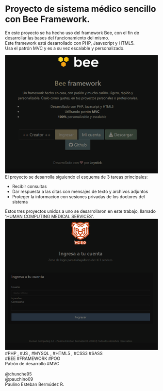 # Proyecto de sistema médico sencillo con Bee Framework.

<p>
    En este proyecto se ha hecho uso del framework Bee, con el fin de desarrollar las bases del funcionamiento del mismo. <br>
    Este framework está desarrollado con PHP, Jaavscript y HTML5. <br>
    Usa el patrón MVC y es a su vez escalable y personalizado.
    <div>
            <img src="PROYECTO-PAU/yumi/assets/images/bee-intro.PNG">
    </div>
    El proyecto se desarrolla siguiendo el esquema de 3 tareas principales:
    <ul>
        <li>Recibir consultas</li>
        <li>Dar respuesta a las citas con mensajes de texto y archivos adjuntos</li>
        <li>Proteger la informacion con sesiones privadas de los doctores del sistema</li>
    </ul>
    Estos tres proyectos unidos a uno se desarrollaron en este trabajo, llamado 'HUMAN COMPUTING MEDICAL SERVICES'. 
    <br>
    <div>
            <img src="PROYECTO-PAU/yumi/assets/images/login-sys.PNG">
    </div>
    #PHP , #JS , #MYSQL , #HTML5 , #CSS3 #SASS <br>
    #BEE #FRAMEWORK #POO <br>
    Patrón de desarrollo #MVC <br>
    <br>    
    @chunche95 <br>
    @pauchino09 <br>
    Paulino Esteban Bermúdez R. <br>
